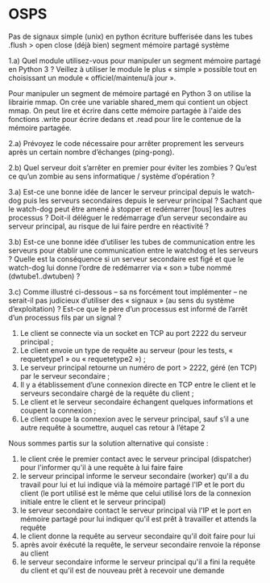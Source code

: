 # OSPS
Pas de signaux simple (unix) en python 
écriture bufferisée dans les tubes 
.flush > open close (déjà bien)
segment mémoire partagé système 

1.a) Quel module utilisez-vous pour manipuler un segment mémoire partagé en Python 3 ?
Veillez à utiliser le module le plus « simple » possible tout en choisissant un module « officiel/maintenu/à jour ».

Pour manipuler un segment de mémoire partagé en Python 3 on utilise la librairie mmap. On crée une variable shared_mem qui contient un object mmap. On peut lire et écrire dans cette mémoire partagée à l'aide des fonctions .write pour écrire dedans et .read pour lire le contenue de la mémoire partagée. 

2.a) Prévoyez le code nécessaire pour arrêter proprement les serveurs après un certain nombre d’échanges (ping-pong).

2.b) Quel serveur doit s’arrêter en premier pour éviter les zombies ? Qu’est ce qu’un zombie au sens informatique /
système d’opération ?

3.a) Est-ce une bonne idée de lancer le serveur principal depuis le watch-dog puis les serveurs secondaires depuis le
serveur principal ? Sachant que le watch-dog peut être amené à stopper et redémarrer [tous] les autres processus ? Doit-il
déléguer le redémarrage d’un serveur secondaire au serveur principal, au risque de lui faire perdre en réactivité ?

3.b) Est-ce une bonne idée d’utiliser les tubes de communication entre les serveurs pour établir une communication entre
le watchdog et les serveurs ? Quelle est la conséquence si un serveur secondaire est figé et que le watch-dog lui donne
l’ordre de redémarrer via « son » tube nommé (dwtube1..dwtuben) ?

3.c) Comme illustré ci-dessous – sa ns forcément tout implémenter – ne serait-il pas judicieux d’utiliser des « signaux »
(au sens du système d’exploitation) ? Est-ce que le père d’un processus est informé de l’arrêt d’un processus fils par un
signal ?

1) Le client se connecte via un socket en TCP au port 2222 du serveur principal ;
2) Le client envoie un type de requête au serveur (pour les tests, « requetetype1 » ou « requetetype2 ») ;
3) Le serveur principal retourne un numéro de port > 2222, géré (en TCP) par le serveur secondaire ;
4) Il y a établissement d’une connexion directe en TCP entre le client et le serveurs secondaire chargé de la requête
du client ;
5) Le client et le serveur secondaire échangent quelques informations et coupent la connexion ;
6) Le client coupe la connexion avec le serveur principal, sauf s’il a une autre requête à soumettre, auquel cas
retour à l’étape 2

Nous sommes partis sur la solution alternative qui consiste : 
1) le client crée le premier contact avec le serveur principal (dispatcher) pour l'informer qu'il à une requête à lui faire faire
2) le serveur principal informe le serveur secondaire (worker) qu'il a du travail pour lui et lui indique vià la mémoire partagé l'IP et le port du client (le port utilisé est le même que celui utilisé lors de la connexion initiale entre le client et le serveur principal)
3) le serveur secondaire contact le serveur principal vià l'IP et le port en mémoire partagé pour lui indiquer qu'il est prêt à travailler et attends la requête 
4) le client donne la requête au serveur secondaire qu'il doit faire pour lui 
5) après avoir éxécuté la requête, le serveur secondaire renvoie la réponse au client 
6) le serveur secondaire informe le serveur principal qu'il a fini la requête du client et qu'il est de nouveau prêt à recevoir une demande

